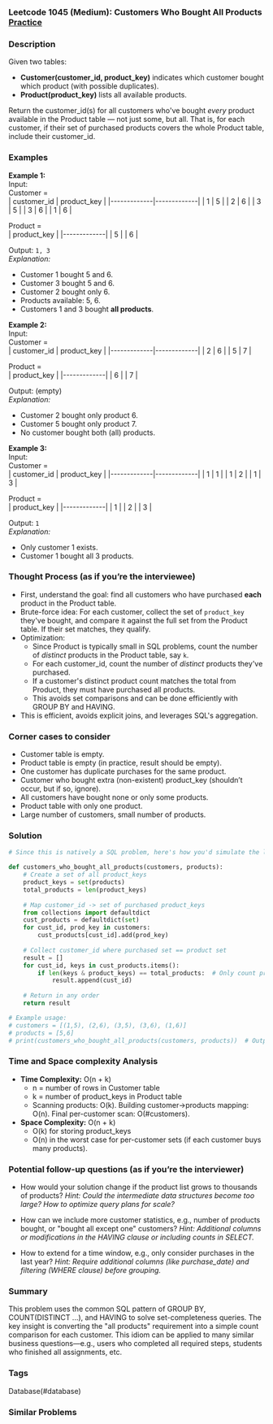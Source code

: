 ### Leetcode 1045 (Medium): Customers Who Bought All Products [Practice](https://leetcode.com/problems/customers-who-bought-all-products)

### Description  
Given two tables:  
- **Customer(customer_id, product_key)** indicates which customer bought which product (with possible duplicates).
- **Product(product_key)** lists all available products.

Return the customer_id(s) for all customers who've bought *every* product available in the Product table — not just some, but all. That is, for each customer, if their set of purchased products covers the whole Product table, include their customer_id.

### Examples  

**Example 1:**  
Input:  
Customer =  
| customer_id | product_key |
|-------------|-------------|
| 1           | 5           |
| 2           | 6           |
| 3           | 5           |
| 3           | 6           |
| 1           | 6           |

Product =  
| product_key |
|-------------|
| 5           |
| 6           |

Output: `1, 3`  
*Explanation:*
- Customer 1 bought 5 and 6.
- Customer 3 bought 5 and 6.
- Customer 2 bought only 6.
- Products available: 5, 6.
- Customers 1 and 3 bought **all products**.

**Example 2:**  
Input:  
Customer =  
| customer_id | product_key |
|-------------|-------------|
| 2           | 6           |
| 5           | 7           |

Product =  
| product_key |
|-------------|
| 6           |
| 7           |

Output: (empty)  
*Explanation:*
- Customer 2 bought only product 6.
- Customer 5 bought only product 7.
- No customer bought both (all) products.

**Example 3:**  
Input:  
Customer =  
| customer_id | product_key |
|-------------|-------------|
| 1           | 1           |
| 1           | 2           |
| 1           | 3           |

Product =  
| product_key |
|-------------|
| 1           |
| 2           |
| 3           |

Output: `1`  
*Explanation:*
- Only customer 1 exists.
- Customer 1 bought all 3 products.

### Thought Process (as if you’re the interviewee)  
- First, understand the goal: find all customers who have purchased **each** product in the Product table.
- Brute-force idea: For each customer, collect the set of `product_key` they've bought, and compare it against the full set from the Product table. If their set matches, they qualify.
- Optimization:
  - Since Product is typically small in SQL problems, count the number of *distinct* products in the Product table, say `k`.
  - For each customer_id, count the number of *distinct* products they've purchased.
  - If a customer's distinct product count matches the total from Product, they must have purchased all products.
  - This avoids set comparisons and can be done efficiently with GROUP BY and HAVING.
- This is efficient, avoids explicit joins, and leverages SQL's aggregation.

### Corner cases to consider  
- Customer table is empty.
- Product table is empty (in practice, result should be empty).
- One customer has duplicate purchases for the same product.
- Customer who bought extra (non-existent) product_key (shouldn’t occur, but if so, ignore).
- All customers have bought none or only some products.
- Product table with only one product.
- Large number of customers, small number of products.

### Solution

```python
# Since this is natively a SQL problem, here's how you'd simulate the logic in Python

def customers_who_bought_all_products(customers, products):
    # Create a set of all product_keys
    product_keys = set(products)
    total_products = len(product_keys)
    
    # Map customer_id -> set of purchased product_keys
    from collections import defaultdict
    cust_products = defaultdict(set)
    for cust_id, prod_key in customers:
        cust_products[cust_id].add(prod_key)
    
    # Collect customer_id where purchased set == product set
    result = []
    for cust_id, keys in cust_products.items():
        if len(keys & product_keys) == total_products:  # Only count products in Product table
            result.append(cust_id)
    
    # Return in any order
    return result

# Example usage:
# customers = [(1,5), (2,6), (3,5), (3,6), (1,6)]
# products = [5,6]
# print(customers_who_bought_all_products(customers, products))  # Output: [1,3]
```

### Time and Space complexity Analysis  

- **Time Complexity:** O(n + k)
  - n = number of rows in Customer table
  - k = number of product_keys in Product table
  - Scanning products: O(k). Building customer→products mapping: O(n). Final per-customer scan: O(#customers).
- **Space Complexity:** O(n + k)
  - O(k) for storing product_keys
  - O(n) in the worst case for per-customer sets (if each customer buys many products).

### Potential follow-up questions (as if you’re the interviewer)  

- How would your solution change if the product list grows to thousands of products?
  *Hint: Could the intermediate data structures become too large? How to optimize query plans for scale?*

- How can we include more customer statistics, e.g., number of products bought, or "bought all except one" customers?
  *Hint: Additional columns or modifications in the HAVING clause or including counts in SELECT.*

- How to extend for a time window, e.g., only consider purchases in the last year?
  *Hint: Require additional columns (like purchase_date) and filtering (WHERE clause) before grouping.*

### Summary
This problem uses the common SQL pattern of GROUP BY, COUNT(DISTINCT ...), and HAVING to solve set-completeness queries. The key insight is converting the "all products" requirement into a simple count comparison for each customer. This idiom can be applied to many similar business questions—e.g., users who completed all required steps, students who finished all assignments, etc.

### Tags
Database(#database)

### Similar Problems
